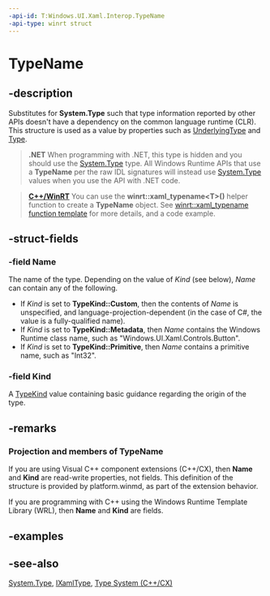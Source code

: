 ```yaml
---
-api-id: T:Windows.UI.Xaml.Interop.TypeName
-api-type: winrt struct
---
```


<!-- Structure syntax.
public struct TypeName 
-->

# TypeName

## -description
Substitutes for **System.Type** such that type information reported by other APIs doesn't have a dependency on the common language runtime (CLR). This structure is used as a value by properties such as [UnderlyingType](../windows.ui.xaml.markup/ixamltype_underlyingtype.md) and [Type](../windows.ui.xaml.data/icustomproperty_type.md).

> **.NET**
> When programming with .NET, this type is hidden and you should use the [System.Type](/dotnet/api/system.type?view=dotnet-uwp-10.0&preserve-view=true) type. All Windows Runtime APIs that use a **TypeName** per the raw IDL signatures will instead use [System.Type](/dotnet/api/system.type?view=dotnet-uwp-10.0&preserve-view=true) values when you use the API with .NET code.

> **[C++/WinRT](/windows/uwp/cpp-and-winrt-apis/index)**
> You can use the **winrt::xaml_typename\<T\>()** helper function to create a **TypeName** object. See [winrt::xaml_typename function template](/uwp/cpp-ref-for-winrt/xaml-typename) for more details, and a code example.

## -struct-fields

### -field Name

The name of the type. Depending on the value of *Kind* (see below), *Name* can contain any of the following.

- If *Kind* is set to **TypeKind::Custom**, then the contents of *Name* is unspecified, and language-projection-dependent (in the case of C#, the value is a fully-qualified name).
- If *Kind* is set to **TypeKind::Metadata**, then *Name* contains the Windows Runtime class name, such as "Windows.UI.Xaml.Controls.Button".
- If *Kind* is set to **TypeKind::Primitive**, then *Name* contains a primitive name, such as "Int32".

### -field Kind

A [TypeKind](/uwp/api/windows.ui.xaml.interop.typekind) value containing basic guidance regarding the origin of the type.

## -remarks

### Projection and members of TypeName

If you are using Visual C++ component extensions (C++/CX), then **Name** and **Kind** are read-write properties, not fields. This definition of the structure is provided by platform.winmd, as part of the extension behavior.

If you are programming with C++ using the Windows Runtime Template Library (WRL), then **Name** and **Kind** are fields.

## -examples

## -see-also
[System.Type](/dotnet/api/system.type?view=dotnet-uwp-10.0&preserve-view=true), [IXamlType](../windows.ui.xaml.markup/ixamltype.md), [Type System (C++/CX)](/cpp/cppcx/type-system-c-cx)